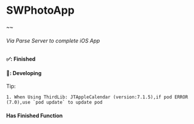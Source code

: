 # SWPhotoApp
~~

###### Via Parse Server to complete iOS App


#### ✅: Finished
#### 🐂: Developing



Tip:
```
1. When Using ThirdLib: JTAppleCalendar (version:7.1.5),if pod ERROR (7.0),use `pod update` to update pod
```


#### Has Finished Function
